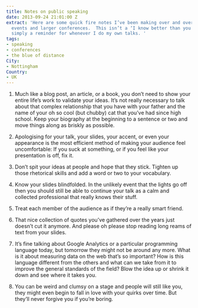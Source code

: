 ```yaml
---
title: Notes on public speaking
date: 2013-09-24 21:01:00 Z
extract: 'Here are some quick fire notes I’ve been making over and over again at speaking
  events and larger conferences.  This isn’t a ‘I know better than you’ post – it’s
  simply a reminder for whenever I do my own talks. '
tags:
- speaking
- conferences
- the blue of distance
City:
- Nottingham
Country:
- UK
---
```


<ol>
    <li>
        <p>Much like a blog post, an article, or a book, you don’t need to show your entire life’s work to validate your ideas. It’s not really necessary to talk about that complex relationship that you have with your father and the name of your oh so cool (but chubby) cat that you’ve had since high school. Keep your biography at the beginning to a sentence or two and move things along as briskly as possible.</p>
    </li>
    <li>
        <p>Apologising for your talk, your slides, your accent, or even your appearance is the most efficient method of making your audience feel uncomfortable: If you suck at something, or if you feel like your presentation is off, fix it.</p>
    </li>
    <li>
        <p>Don’t spit your ideas at people and hope that they stick. Tighten up those rhetorical skills and add a word or two to your vocabulary.</p>
    </li>
    <li>
        <p>Know your slides blindfolded. In the unlikely event that the lights go off then you should still be able to continue your talk as a calm and collected professional that really knows their stuff.</p>
    </li>
    <li>
        <p>Treat each member of the audience as if they’re a really smart friend.</p>
    </li>
    <li>
        <p>That nice collection of quotes you’ve gathered over the years just doesn’t cut it anymore. And please oh please stop reading long reams of text from your slides.</p>
    </li>
    <li>
        <p>It’s fine talking about Google Analytics or a particular programming language today, but tomorrow they might not be around any more. What is it about measuring data on the web that’s so important? How is this language different from the others and what can we take from it to improve the general standards of the field? Blow the idea up or shrink it down and see where it takes you.</p>
    </li>
    <li>
        <p>You can be weird and clumsy on a stage and people will still like you, they might even begin to fall in love with your quirks over time. But they’ll never forgive you if you’re boring.</p>
    </li>
</ol>
